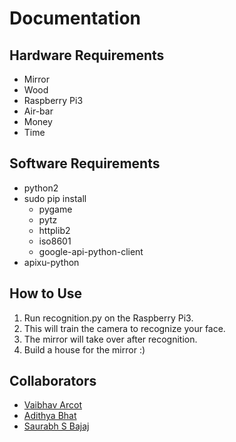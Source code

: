 # Documentation

## Hardware Requirements

* Mirror
* Wood
* Raspberry Pi3
* Air-bar
* Money
* Time

## Software Requirements

* python2
* sudo pip install
    * pygame
    * pytz
    * httplib2
    * iso8601
    * google-api-python-client
* apixu-python

## How to Use
1. Run recognition.py on the Raspberry Pi3.
2. This will train the camera to recognize your face.
3. The mirror will take over after recognition.
4. Build a house for the mirror :)

## Collaborators
- [Vaibhav Arcot](mailto:yvarcot@gmail.com)
- [Adithya Bhat](mailto:dth.bht@gmail.com)
- [Saurabh S Bajaj](saurabhsbajaj@gmail.com)
